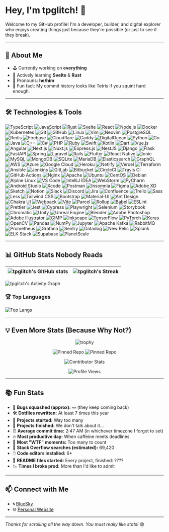 # Hey, I'm tpglitch! 👋

Welcome to my GitHub profile! I'm a developer, builder, and digital explorer who enjoys creating things just because they're possible (or just to see if they break). 

---

## 🚀 About Me

- 🕹️ Currently working on **everything**
- 🌱 Actively learning **Svelte** & **Rust**
- 🦀 Pronouns: **he/him**
- 🎲 Fun fact: My commit history looks like Tetris if you squint hard enough.

---

## 🛠️ Technologies & Tools
![TypeScript](https://shields.io/badge/TypeScript-3178C6?logo=TypeScript&logoColor=FFF)
![JavaScript](https://img.shields.io/badge/-JavaScript-F7DF1E?style=flat&logo=javascript&logoColor=black)
![Rust](https://img.shields.io/badge/-Rust-000000?style=flat&logo=rust&logoColor=white)
![Svelte](https://img.shields.io/badge/-Svelte-FF3E00?style=flat&logo=svelte&logoColor=white)
![React](https://img.shields.io/badge/-React-61DAFB?style=flat&logo=react&logoColor=black)
![Node.js](https://img.shields.io/badge/-Node.js-339933?style=flat&logo=node.js&logoColor=white)
![Docker](https://img.shields.io/badge/-Docker-2496ED?style=flat&logo=docker&logoColor=white)
![Kubernetes](https://img.shields.io/badge/-Kubernetes-326CE5?style=flat&logo=kubernetes&logoColor=white)
![Git](https://img.shields.io/badge/-Git-F05032?style=flat&logo=git&logoColor=white)
![GitHub](https://img.shields.io/badge/-GitHub-181717?style=flat&logo=github&logoColor=white)
![Linux](https://img.shields.io/badge/-Linux-FCC624?style=flat&logo=linux&logoColor=black)
![Vim](https://img.shields.io/badge/-Vim-019733?style=flat&logo=vim&logoColor=white)
![Neovim](https://img.shields.io/badge/-Neovim-57A143?style=flat&logo=neovim&logoColor=white)
![PostgreSQL](https://img.shields.io/badge/-PostgreSQL-336791?style=flat&logo=postgresql&logoColor=white)
![Redis](https://img.shields.io/badge/-Redis-DC382D?style=flat&logo=redis&logoColor=white)
![Firebase](https://img.shields.io/badge/-Firebase-FFCA28?style=flat&logo=firebase&logoColor=black)
![Cloudflare](https://img.shields.io/badge/-Cloudflare-F38020?style=flat&logo=cloudflare&logoColor=white)
![Caddy](https://img.shields.io/badge/-Caddy-00B388?style=flat&logo=caddy&logoColor=white)
![DigitalOcean](https://img.shields.io/badge/-DigitalOcean-0080FF?style=flat&logo=digitalocean&logoColor=white)
![Python](https://img.shields.io/badge/-Python-3776AB?style=flat&logo=python&logoColor=white)
![Go](https://img.shields.io/badge/-Go-00ADD8?style=flat&logo=go&logoColor=white)
![Java](https://img.shields.io/badge/-Java-007396?style=flat&logo=java&logoColor=white)
![C++](https://img.shields.io/badge/-C++-00599C?style=flat&logo=c%2B%2B&logoColor=white)
![C#](https://img.shields.io/badge/-C%23-239120?style=flat&logo=c-sharp&logoColor=white)
![PHP](https://img.shields.io/badge/-PHP-777BB4?style=flat&logo=php&logoColor=white)
![Ruby](https://img.shields.io/badge/-Ruby-CC342D?style=flat&logo=ruby&logoColor=white)
![Swift](https://img.shields.io/badge/-Swift-FA7343?style=flat&logo=swift&logoColor=white)
![Kotlin](https://img.shields.io/badge/-Kotlin-0095D5?style=flat&logo=kotlin&logoColor=white)
![Dart](https://img.shields.io/badge/-Dart-0175C2?style=flat&logo=dart&logoColor=white)
![Vue.js](https://img.shields.io/badge/-Vue.js-4FC08D?style=flat&logo=vue.js&logoColor=white)
![Angular](https://img.shields.io/badge/-Angular-DD0031?style=flat&logo=angular&logoColor=white)
![Next.js](https://img.shields.io/badge/-Next.js-000000?style=flat&logo=next.js&logoColor=white)
![Nuxt.js](https://img.shields.io/badge/-Nuxt.js-00DC82?style=flat&logo=nuxt.js&logoColor=white)
![Express.js](https://img.shields.io/badge/-Express.js-000000?style=flat&logo=express&logoColor=white)
![NestJS](https://img.shields.io/badge/-NestJS-E0234E?style=flat&logo=nestjs&logoColor=white)
![Django](https://img.shields.io/badge/-Django-092E20?style=flat&logo=django&logoColor=white)
![Flask](https://img.shields.io/badge/-Flask-000000?style=flat&logo=flask&logoColor=white)
![FastAPI](https://img.shields.io/badge/-FastAPI-009688?style=flat&logo=fastapi&logoColor=white)
![Spring](https://img.shields.io/badge/-Spring-6DB33F?style=flat&logo=spring&logoColor=white)
![Laravel](https://img.shields.io/badge/-Laravel-FF2D20?style=flat&logo=laravel&logoColor=white)
![Rails](https://img.shields.io/badge/-Rails-CC0000?style=flat&logo=ruby-on-rails&logoColor=white)
![Flutter](https://img.shields.io/badge/-Flutter-02569B?style=flat&logo=flutter&logoColor=white)
![React Native](https://img.shields.io/badge/-React%20Native-61DAFB?style=flat&logo=react&logoColor=black)
![Ionic](https://img.shields.io/badge/-Ionic-3880FF?style=flat&logo=ionic&logoColor=white)
![MySQL](https://img.shields.io/badge/-MySQL-4479A1?style=flat&logo=mysql&logoColor=white)
![MongoDB](https://img.shields.io/badge/-MongoDB-47A248?style=flat&logo=mongodb&logoColor=white)
![SQLite](https://img.shields.io/badge/-SQLite-003B57?style=flat&logo=sqlite&logoColor=white)
![MariaDB](https://img.shields.io/badge/-MariaDB-003545?style=flat&logo=mariadb&logoColor=white)
![Elasticsearch](https://img.shields.io/badge/-Elasticsearch-005571?style=flat&logo=elasticsearch&logoColor=white)
![GraphQL](https://img.shields.io/badge/-GraphQL-E10098?style=flat&logo=graphql&logoColor=white)
![AWS](https://img.shields.io/badge/-AWS-232F3E?style=flat&logo=amazon-aws&logoColor=white)
![Azure](https://img.shields.io/badge/-Azure-0078D4?style=flat&logo=microsoft-azure&logoColor=white)
![Google Cloud](https://img.shields.io/badge/-Google%20Cloud-DB4437?style=flat&logo=google-cloud&logoColor=white)
![Heroku](https://img.shields.io/badge/-Heroku-430098?style=flat&logo=heroku&logoColor=white)
![Netlify](https://img.shields.io/badge/-Netlify-00C7B7?style=flat&logo=netlify&logoColor=white)
![Vercel](https://img.shields.io/badge/-Vercel-000000?style=flat&logo=vercel&logoColor=white)
![Terraform](https://img.shields.io/badge/-Terraform-623CE4?style=flat&logo=terraform&logoColor=white)
![Ansible](https://img.shields.io/badge/-Ansible-EE0000?style=flat&logo=ansible&logoColor=white)
![Jenkins](https://img.shields.io/badge/-Jenkins-D24939?style=flat&logo=jenkins&logoColor=white)
![GitLab](https://img.shields.io/badge/-GitLab-FC6D26?style=flat&logo=gitlab&logoColor=white)
![Bitbucket](https://img.shields.io/badge/-Bitbucket-0052CC?style=flat&logo=bitbucket&logoColor=white)
![CircleCI](https://img.shields.io/badge/-CircleCI-343434?style=flat&logo=circleci&logoColor=white)
![Travis CI](https://img.shields.io/badge/-Travis%20CI-3EAAAF?style=flat&logo=travis-ci&logoColor=white)
![GitHub Actions](https://img.shields.io/badge/-GitHub%20Actions-2088FF?style=flat&logo=github-actions&logoColor=white)
![Nginx](https://img.shields.io/badge/-Nginx-009639?style=flat&logo=nginx&logoColor=white)
![Apache](https://img.shields.io/badge/-Apache-D22128?style=flat&logo=apache&logoColor=white)
![Ubuntu](https://img.shields.io/badge/-Ubuntu-E95420?style=flat&logo=ubuntu&logoColor=white)
![CentOS](https://img.shields.io/badge/-CentOS-262577?style=flat&logo=centos&logoColor=white)
![Debian](https://img.shields.io/badge/-Debian-A81D33?style=flat&logo=debian&logoColor=white)
![Alpine Linux](https://img.shields.io/badge/-Alpine%20Linux-0D597F?style=flat&logo=alpine-linux&logoColor=white)
![VS Code](https://img.shields.io/badge/-VS%20Code-007ACC?style=flat&logo=visual-studio-code&logoColor=white)
![IntelliJ IDEA](https://img.shields.io/badge/-IntelliJ%20IDEA-000000?style=flat&logo=intellij-idea&logoColor=white)
![WebStorm](https://img.shields.io/badge/-WebStorm-000000?style=flat&logo=webstorm&logoColor=white)
![PyCharm](https://img.shields.io/badge/-PyCharm-000000?style=flat&logo=pycharm&logoColor=white)
![Android Studio](https://img.shields.io/badge/-Android%20Studio-3DDC84?style=flat&logo=android-studio&logoColor=white)
![Xcode](https://img.shields.io/badge/-Xcode-147EFB?style=flat&logo=xcode&logoColor=white)
![Postman](https://img.shields.io/badge/-Postman-FF6C37?style=flat&logo=postman&logoColor=white)
![Insomnia](https://img.shields.io/badge/-Insomnia-5849BE?style=flat&logo=insomnia&logoColor=white)
![Figma](https://img.shields.io/badge/-Figma-F24E1E?style=flat&logo=figma&logoColor=white)
![Adobe XD](https://img.shields.io/badge/-Adobe%20XD-FF61F6?style=flat&logo=adobe-xd&logoColor=white)
![Sketch](https://img.shields.io/badge/-Sketch-F7B500?style=flat&logo=sketch&logoColor=white)
![Notion](https://img.shields.io/badge/-Notion-000000?style=flat&logo=notion&logoColor=white)
![Slack](https://img.shields.io/badge/-Slack-4A154B?style=flat&logo=slack&logoColor=white)
![Discord](https://img.shields.io/badge/-Discord-5865F2?style=flat&logo=discord&logoColor=white)
![Jira](https://img.shields.io/badge/-Jira-0052CC?style=flat&logo=jira&logoColor=white)
![Confluence](https://img.shields.io/badge/-Confluence-172B4D?style=flat&logo=confluence&logoColor=white)
![Trello](https://img.shields.io/badge/-Trello-0052CC?style=flat&logo=trello&logoColor=white)
![Sass](https://img.shields.io/badge/-Sass-CC6699?style=flat&logo=sass&logoColor=white)
![Less](https://img.shields.io/badge/-Less-1D365D?style=flat&logo=less&logoColor=white)
![Tailwind CSS](https://img.shields.io/badge/-Tailwind%20CSS-38B2AC?style=flat&logo=tailwind-css&logoColor=white)
![Bootstrap](https://img.shields.io/badge/-Bootstrap-7952B3?style=flat&logo=bootstrap&logoColor=white)
![Material-UI](https://img.shields.io/badge/-Material--UI-0081CB?style=flat&logo=material-ui&logoColor=white)
![Ant Design](https://img.shields.io/badge/-Ant%20Design-0170FE?style=flat&logo=ant-design&logoColor=white)
![Chakra UI](https://img.shields.io/badge/-Chakra%20UI-319795?style=flat&logo=chakra-ui&logoColor=white)
![Webpack](https://img.shields.io/badge/-Webpack-8DD6F9?style=flat&logo=webpack&logoColor=black)
![Vite](https://img.shields.io/badge/-Vite-646CFF?style=flat&logo=vite&logoColor=white)
![Parcel](https://img.shields.io/badge/-Parcel-B93C00?style=flat&logo=parcel&logoColor=white)
![Rollup](https://img.shields.io/badge/-Rollup-EC4A3F?style=flat&logo=rollup.js&logoColor=white)
![Babel](https://img.shields.io/badge/-Babel-F9DC3E?style=flat&logo=babel&logoColor=black)
![ESLint](https://img.shields.io/badge/-ESLint-4B32C3?style=flat&logo=eslint&logoColor=white)
![Prettier](https://img.shields.io/badge/-Prettier-F7B93E?style=flat&logo=prettier&logoColor=black)
![Jest](https://img.shields.io/badge/-Jest-C21325?style=flat&logo=jest&logoColor=white)
![Cypress](https://img.shields.io/badge/-Cypress-17202C?style=flat&logo=cypress&logoColor=white)
![Playwright](https://img.shields.io/badge/-Playwright-2EAD33?style=flat&logo=playwright&logoColor=white)
![Selenium](https://img.shields.io/badge/-Selenium-43B02A?style=flat&logo=selenium&logoColor=white)
![Storybook](https://img.shields.io/badge/-Storybook-FF4785?style=flat&logo=storybook&logoColor=white)
![Chromatic](https://img.shields.io/badge/-Chromatic-FC521F?style=flat&logo=chromatic&logoColor=white)
![Unity](https://img.shields.io/badge/-Unity-000000?style=flat&logo=unity&logoColor=white)
![Unreal Engine](https://img.shields.io/badge/-Unreal%20Engine-313131?style=flat&logo=unreal-engine&logoColor=white)
![Blender](https://img.shields.io/badge/-Blender-F5792A?style=flat&logo=blender&logoColor=white)
![Adobe Photoshop](https://img.shields.io/badge/-Adobe%20Photoshop-31A8FF?style=flat&logo=adobe-photoshop&logoColor=white)
![Adobe Illustrator](https://img.shields.io/badge/-Adobe%20Illustrator-FF9A00?style=flat&logo=adobe-illustrator&logoColor=white)
![GIMP](https://img.shields.io/badge/-GIMP-5C5543?style=flat&logo=gimp&logoColor=white)
![Inkscape](https://img.shields.io/badge/-Inkscape-000000?style=flat&logo=inkscape&logoColor=white)
![TensorFlow](https://img.shields.io/badge/-TensorFlow-FF6F00?style=flat&logo=tensorflow&logoColor=white)
![PyTorch](https://img.shields.io/badge/-PyTorch-EE4C2C?style=flat&logo=pytorch&logoColor=white)
![Keras](https://img.shields.io/badge/-Keras-D00000?style=flat&logo=keras&logoColor=white)
![OpenCV](https://img.shields.io/badge/-OpenCV-5C3EE8?style=flat&logo=opencv&logoColor=white)
![Pandas](https://img.shields.io/badge/-Pandas-150458?style=flat&logo=pandas&logoColor=white)
![NumPy](https://img.shields.io/badge/-NumPy-013243?style=flat&logo=numpy&logoColor=white)
![Jupyter](https://img.shields.io/badge/-Jupyter-F37626?style=flat&logo=jupyter&logoColor=white)
![Apache Kafka](https://img.shields.io/badge/-Apache%20Kafka-231F20?style=flat&logo=apache-kafka&logoColor=white)
![RabbitMQ](https://img.shields.io/badge/-RabbitMQ-FF6600?style=flat&logo=rabbitmq&logoColor=white)
![Prometheus](https://img.shields.io/badge/-Prometheus-E6522C?style=flat&logo=prometheus&logoColor=white)
![Grafana](https://img.shields.io/badge/-Grafana-F46800?style=flat&logo=grafana&logoColor=white)
![Sentry](https://img.shields.io/badge/-Sentry-362D59?style=flat&logo=sentry&logoColor=white)
![Datadog](https://img.shields.io/badge/-Datadog-632CA6?style=flat&logo=datadog&logoColor=white)
![New Relic](https://img.shields.io/badge/-New%20Relic-008C99?style=flat&logo=new-relic&logoColor=white)
![Splunk](https://img.shields.io/badge/-Splunk-000000?style=flat&logo=splunk&logoColor=white)
![ELK Stack](https://img.shields.io/badge/-ELK%20Stack-005571?style=flat&logo=elastic-stack&logoColor=white)
![Supabase](https://img.shields.io/badge/-Supabase-3ECF8E?style=flat&logo=supabase&logoColor=white)
![PlanetScale](https://img.shields.io/badge/-PlanetScale-000000?style=flat&logo=planetscale&logoColor=white)

---

## 📊 GitHub Stats Nobody Reads

| ![tpglitch's GitHub stats](https://github-readme-stats.vercel.app/api?username=tpglitch&show_icons=true&theme=radical) | ![tpglitch's Streak](https://streak-stats.demolab.com?user=tpglitch&theme=radical) |
| :-----------------------------------------------------------: | :-------------------------------------------: |

![tpglitch's Activity Graph](https://github-readme-activity-graph.vercel.app/graph?username=tpglitch&theme=radical&hide_border=true)

### 🏆 Top Languages

![Top Langs](https://github-readme-stats.vercel.app/api/top-langs/?username=tpglitch&layout=compact&theme=radical)

---

## 💡 Even More Stats (Because Why Not?)

<p align="center">
  <img src="https://github-profile-trophy.vercel.app/?username=tpglitch&theme=radical&margin-w=10&no-bg=true&no-frame=true" alt="trophy" />
</p>

<p align="center">
  <img src="https://github-readme-stats.vercel.app/api/pin/?username=tpglitch&repo=PassGen&theme=radical" alt="Pinned Repo" />
  <img src="https://github-readme-stats.vercel.app/api/pin/?username=tpglitch&repo=rs-fakebsod&theme=radical" alt="Pinned Repo" />
</p>

<p align="center">
  <img src="https://github-contributor-stats.vercel.app/api?username=tpglitch&limit=5&theme=radical" alt="Contributor Stats" />
</p>

<p align="center">
  <img src="https://komarev.com/ghpvc/?username=tpglitch&label=Profile%20views&color=F7DF1E&style=flat" alt="Profile Views" />
</p>

---

## 📚 Fun Stats

- 🐛 **Bugs squashed (approx):** ∞ (they keep coming back)
- 🛠️ **Dotfiles rewritten:** At least 7 times this year
- 🚀 **Projects started:** Way too many
- 🌌 **Projects finished:** We don't talk about it...
- ⏰ **Average commit time:** 2:47 AM (in whichever timezone I forgot to set)
- 🔥 **Most productive day:** When caffeine meets deadlines
- 🏓 **Most "WTF" moments:** Too many to count
- 🧩 **Stack Overflow searches (estimated):** 69,420
- 🖱️ **Code editors installed:** 6+
- 📝 **README files started:** Every project, finished: ????
- 📉 **Times I broke prod:** More than I'd like to admit

---

## 📫 Connect with Me

- 🌀 [BlueSky](https://bsky.app/profile/tpglit.ch)
- 🌐 [Personal Website](https://tpglit.ch)

---

_Thanks for scrolling all the way down. You must really like stats!_ 😄
